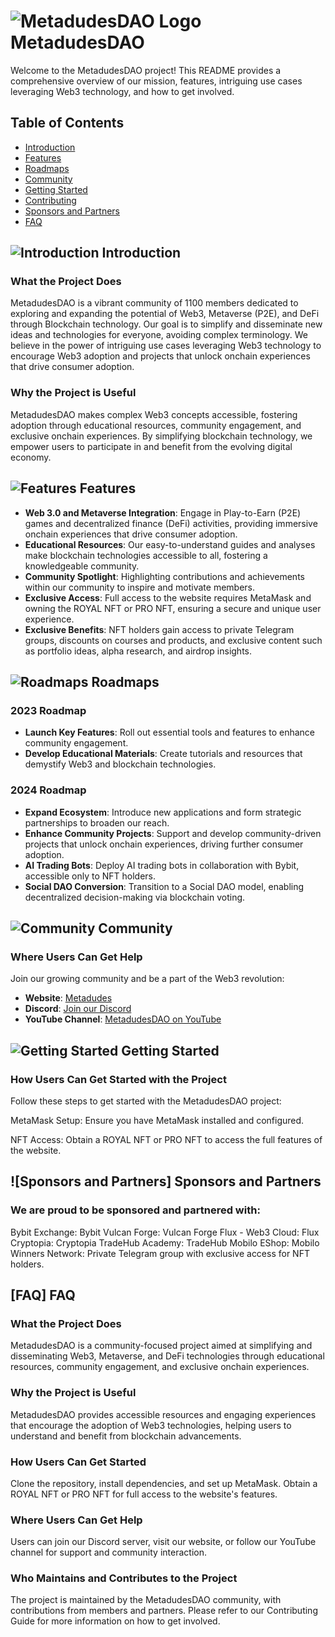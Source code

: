 # ![MetadudesDAO Logo](https://metadudes.org/assets/images/logo/logo_dark.png) MetadudesDAO

Welcome to the MetadudesDAO project! This README provides a comprehensive overview of our mission, features, intriguing use cases leveraging Web3 technology, and how to get involved.

## Table of Contents
- [Introduction](#introduction)
- [Features](#features)
- [Roadmaps](#roadmaps)
- [Community](#community)
- [Getting Started](#getting-started)
- [Contributing](#contributing)
- [Sponsors and Partners](#sponsors-and-partners)
- [FAQ](#faq)

## ![Introduction](https://img.icons8.com/dusk/64/000000/info.png) Introduction
### What the Project Does
MetadudesDAO is a vibrant community of 1100 members dedicated to exploring and expanding the potential of Web3, Metaverse (P2E), and DeFi through Blockchain technology. Our goal is to simplify and disseminate new ideas and technologies for everyone, avoiding complex terminology. We believe in the power of intriguing use cases leveraging Web3 technology to encourage Web3 adoption and projects that unlock onchain experiences that drive consumer adoption.

### Why the Project is Useful
MetadudesDAO makes complex Web3 concepts accessible, fostering adoption through educational resources, community engagement, and exclusive onchain experiences. By simplifying blockchain technology, we empower users to participate in and benefit from the evolving digital economy.

## ![Features](https://metadudes.org/assets/images/icon/friendly-03.svg) Features
- **Web 3.0 and Metaverse Integration**: Engage in Play-to-Earn (P2E) games and decentralized finance (DeFi) activities, providing immersive onchain experiences that drive consumer adoption.
- **Educational Resources**: Our easy-to-understand guides and analyses make blockchain technologies accessible to all, fostering a knowledgeable community.
- **Community Spotlight**: Highlighting contributions and achievements within our community to inspire and motivate members.
- **Exclusive Access**: Full access to the website requires MetaMask and owning the ROYAL NFT or PRO NFT, ensuring a secure and unique user experience.
- **Exclusive Benefits**: NFT holders gain access to private Telegram groups, discounts on courses and products, and exclusive content such as portfolio ideas, alpha research, and airdrop insights.

## ![Roadmaps](https://img.icons8.com/dusk/64/000000/roadmap.png) Roadmaps
### 2023 Roadmap
- **Launch Key Features**: Roll out essential tools and features to enhance community engagement.
- **Develop Educational Materials**: Create tutorials and resources that demystify Web3 and blockchain technologies.

### 2024 Roadmap
- **Expand Ecosystem**: Introduce new applications and form strategic partnerships to broaden our reach.
- **Enhance Community Projects**: Support and develop community-driven projects that unlock onchain experiences, driving further consumer adoption.
- **AI Trading Bots**: Deploy AI trading bots in collaboration with Bybit, accessible only to NFT holders.
- **Social DAO Conversion**: Transition to a Social DAO model, enabling decentralized decision-making via blockchain voting.

## ![Community](https://img.icons8.com/dusk/64/000000/community-grants.png) Community
### Where Users Can Get Help
Join our growing community and be a part of the Web3 revolution:
- **Website**: [Metadudes](https://metadudes.org)
- **Discord**: [Join our Discord](https://discord.gg/metadudesgr)
- **YouTube Channel**: [MetadudesDAO on YouTube](https://www.youtube.com/@metadudes)

## ![Getting Started](https://img.icons8.com/dusk/64/000000/start.png) Getting Started

### How Users Can Get Started with the Project
Follow these steps to get started with the MetadudesDAO project:

MetaMask Setup: Ensure you have MetaMask installed and configured.

NFT Access: Obtain a ROYAL NFT or PRO NFT to access the full features of the website.

## ![Sponsors and Partners] Sponsors and Partners

### We are proud to be sponsored and partnered with:

Bybit Exchange: Bybit
Vulcan Forge: Vulcan Forge
Flux - Web3 Cloud: Flux
Cryptopia: Cryptopia
TradeHub Academy: TradeHub
Mobilo EShop: Mobilo
Winners Network: Private Telegram group with exclusive access for NFT holders.

## [FAQ] FAQ

### What the Project Does
MetadudesDAO is a community-focused project aimed at simplifying and disseminating Web3, Metaverse, and DeFi technologies through educational resources, community engagement, and exclusive onchain experiences.

### Why the Project is Useful
MetadudesDAO provides accessible resources and engaging experiences that encourage the adoption of Web3 technologies, helping users to understand and benefit from blockchain advancements.

### How Users Can Get Started
Clone the repository, install dependencies, and set up MetaMask. Obtain a ROYAL NFT or PRO NFT for full access to the website's features.

### Where Users Can Get Help
Users can join our Discord server, visit our website, or follow our YouTube channel for support and community interaction.

### Who Maintains and Contributes to the Project
The project is maintained by the MetadudesDAO community, with contributions from members and partners. Please refer to our Contributing Guide for more information on how to get involved.

